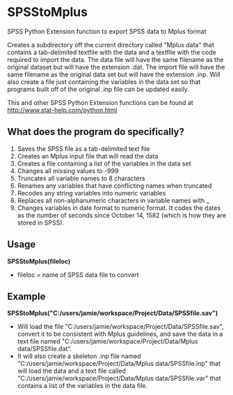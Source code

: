 # SPSStoMplus

SPSS Python Extension function to export SPSS data to Mplus format

Creates a subdirectory off the current directory called "Mplus data" that contains a tab-delimited textfile with the data and a textfile with the code required to import the data. The data file will have the same filename as the original dataset but will have the extension .dat. The import file will have the same filename as the original data set but will have the extension .inp. Will also create a file just containing the variables in the data set so that programs built off of the original .inp file can be updated easily.

This and other SPSS Python Extension functions can be found at http://www.stat-help.com/python.html

## What does the program do specifically?

1. Saves the SPSS file as a tab-delimited text file
2. Creates an Mplus input file that will read the data
3. Creates a file containing a list of the variables in the data set
4. Changes all missing values to -999
5. Truncates all variable names to 8 characters
6. Renames any variables that have conflicting names when truncated
7. Recodes any string variables into numeric variables
8. Replaces all non-alphanumeric characters in variable names with _
9. Changes variables in date format to numeric format. It codes the dates as the number of seconds since October 14, 1582 (which is how they are stored in SPSS).

## Usage
**SPSStoMplus(fileloc)**
* fileloc = name of SPSS data file to convert

## Example
**SPSStoMplus("C:/users/jamie/workspace/Project/Data/SPSSfile.sav")**
* Will load the file "C:/users/jamie/workspace/Project/Data/SPSSfile.sav", convert it to be consistent with Mplus guidelines, and save the data in a text file named "C:/users/jamie/workspace/Project/Data/Mplus data/SPSSfile.dat". 
* It will also create a skeleton .inp file named "C:/users/jamie/workspace/Project/Data/Mplus data/SPSSfile.inp" that will load the data and a text file called "C:/users/jamie/workspace/Project/Data/Mplus data/SPSSfile.var" that contains a list of the variables in the data file.



